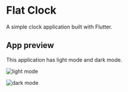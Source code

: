 # Flat Clock
A simple clock application built with Flutter.

## App preview

This application has light mode and dark mode.

![light mode](https://user-images.githubusercontent.com/54844737/91654034-b0eb3580-eae0-11ea-8e31-05c5c4a0ea7e.png)

![dark mode](https://user-images.githubusercontent.com/54844737/91654036-b21c6280-eae0-11ea-9aad-f0963d4d6470.png)